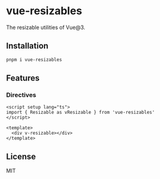 # vue-resizables

The resizable utilities of Vue@3.

## Installation

```bash
pnpm i vue-resizables
```

## Features

### Directives

```vue
<script setup lang="ts">
import { Resizable as vResizable } from 'vue-resizables'
</script>

<template>
  <div v-resizable></div>
</template>
```

## License

MIT 